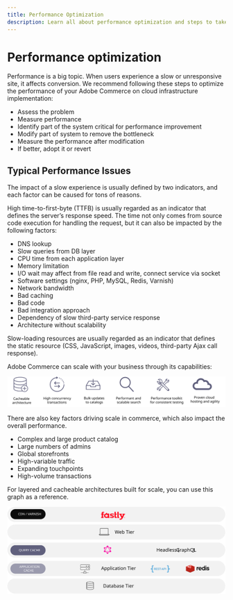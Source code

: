 ```yaml
---
title: Performance Optimization
description: Learn all about performance optimization and steps to take to review the performance of your Adobe Commerce implementation.
---
```


# Performance optimization

Performance is a big topic. When users experience a slow or unresponsive site, it affects conversion. We recommend following these steps to optimize the performance of your Adobe Commerce on cloud infrastructure implementation:

- Assess the problem
- Measure performance
- Identify part of the system critical for performance improvement
- Modify part of system to remove the bottleneck
- Measure the performance after modification
- If better, adopt it or revert

## Typical Performance Issues

The impact of a slow experience is usually defined by two indicators, and each factor can be caused for tons of reasons.

High time-to-first-byte (TTFB) is usually regarded as an indicator that defines the server’s response speed. The time not only comes from source code execution for handling the request, but it can also be impacted by the following factors:

- DNS lookup
- Slow queries from DB layer
- CPU time from each application layer
- Memory limitation
- I/O wait may affect from file read and write, connect service via socket
- Software settings (nginx, PHP, MySQL, Redis, Varnish)
- Network bandwidth
- Bad caching
- Bad code
- Bad integration approach
- Dependency of slow third-party service response
- Architecture without scalability

Slow-loading resources are usually regarded as an indicator that defines the static resource (CSS, JavaScript, images, videos, third-party Ajax call response).

Adobe Commerce can scale with your business through its capabilities:

![Diagram showing the scalable capabilities of Adobe Commerce](../../../assets/playbooks/scalable-capabilities.svg)

There are also key factors driving scale in commerce, which also impact the overall performance.

- Complex and large product catalog
- Large numbers of admins
- Global storefronts
- High-variable traffic
- Expanding touchpoints
- High-volume transactions

For layered and cacheable architectures built for scale, you can use this graph as a reference.

![Diagram showing how to use the Adobe Commerce GraphQL API in a cacheable architecture](../../../assets/playbooks/cacheable-architecture.svg)
